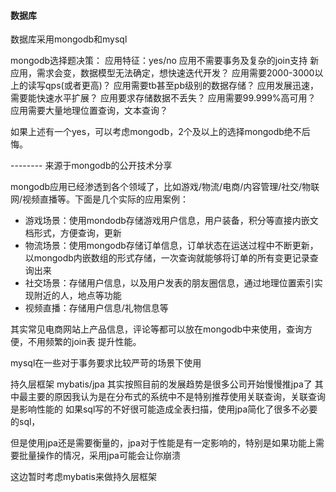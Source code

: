 #### 数据库
数据库采用mongodb和mysql 

mongodb选择题决策：
应用特征：yes/no
应用不需要事务及复杂的join支持
新应用，需求会变，数据模型无法确定，想快速迭代开发？
应用需要2000-3000以上的读写qps(或者更高)？
应用需要tb甚至pb级别的数据存储？
应用发展迅速，需要能快速水平扩展？
应用要求存储数据不丢失？
应用需要99.999%高可用？
应用需要大量地理位置查询，文本查询？

如果上述有一个yes，可以考虑mongodb，2个及以上的选择mongodb绝不后悔。

-------- 来源于mongodb的公开技术分享

mongodb应用已经渗透到各个领域了，比如游戏/物流/电商/内容管理/社交/物联网/视频直播等。下面是几个实际的应用案例：
* 游戏场景：使用mondodb存储游戏用户信息，用户装备，积分等直接内嵌文档形式，方便查询，更新
* 物流场景：使用mongodb存储订单信息，订单状态在运送过程中不断更新，以mongodb内嵌数组的形式存储，一次查询就能够将订单的所有变更记录查询出来
* 社交场景：存储用户信息，以及用户发表的朋友圈信息，通过地理位置索引实现附近的人，地点等功能
* 视频直播：存储用户信息/礼物信息等


其实常见电商网站上产品信息，评论等都可以放在mongodb中来使用，查询方便，不用频繁的join表
提升性能。


mysql在一些对于事务要求比较严苛的场景下使用


持久层框架 mybatis/jpa
其实按照目前的发展趋势是很多公司开始慢慢推jpa了
其中最主要的原因我认为是在分布式的系统中不是特别推荐使用关联查询，关联查询是影响性能的
如果sql写的不好很可能造成全表扫描，使用jpa简化了很多不必要的sql，

但是使用jpa还是需要衡量的，jpa对于性能是有一定影响的，特别是如果功能上需要批量操作的情况，采用jpa可能会让你崩溃

这边暂时考虑mybatis来做持久层框架

